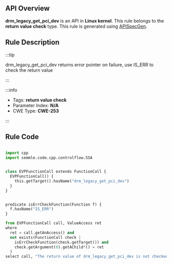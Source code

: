 ---
---


## API Overview
**drm_legacy_get_pci_dev** is an API in **Linux kernel**. This rule belongs to the **return value check** type. This rule is generated using [APISpecGen](../../tools/APISpecGen).
## Rule Description

:::tip

drm_legacy_get_pci_dev returns error pointer on failure, use IS_ERR to check the return value

:::

:::info

- Tags: **return value check**
- Parameter Index: **N/A**
- CWE Type: **CWE-253**

:::

## Rule Code
```python

import cpp
import semmle.code.cpp.controlflow.SSA


class EVPFunctionCall extends FunctionCall {
  EVPFunctionCall() {
    this.getTarget().hasName("drm_legacy_get_pci_dev")
  }
}


predicate isErrCheckFunction(Function f) {
  f.hasName("IS_ERR") 
}

from EVPFunctionCall call, ValueAccess ret
where
  ret = call.getAnAccess() and
  not exists(FunctionCall check |
    isErrCheckFunction(check.getTarget()) and
    check.getArgument(0).getAChild*() = ret
  )
select call, "The return value of drm_legacy_get_pci_dev is not checked with IS_ERR."
    
```